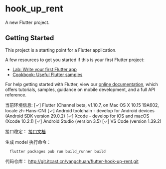 # hook_up_rent

A new Flutter project.

## Getting Started

This project is a starting point for a Flutter application.

A few resources to get you started if this is your first Flutter project:

- [Lab: Write your first Flutter app](https://flutter.dev/docs/get-started/codelab)
- [Cookbook: Useful Flutter samples](https://flutter.dev/docs/cookbook)

For help getting started with Flutter, view our
[online documentation](https://flutter.dev/docs), which offers tutorials,
samples, guidance on mobile development, and a full API reference.

当前环境信息:
[✓] Flutter (Channel beta, v1.10.7, on Mac OS X 10.15 19A602, locale zh-Hans-CN)
[✓] Android toolchain - develop for Android devices (Android SDK version 29.0.2)
[✓] Xcode - develop for iOS and macOS (Xcode 10.2.1)
[✓] Android Studio (version 3.5)
[✓] VS Code (version 1.39.2)

接口稳定：
[接口文档](http://dev.itcastor.com:3333/)

生成 model 执行命令：

 ```shell
   flutter packages pub run build_runner build
  ```

  代码仓库：
  http://git.itcast.cn/yangchuan/flutter-hook-up-rent.git
  